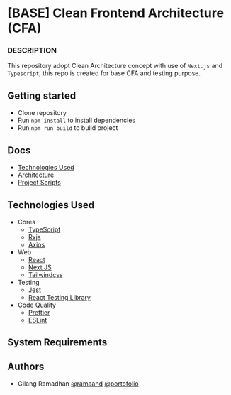# [BASE] Clean Frontend Architecture (CFA)

### DESCRIPTION

This repository adopt Clean Architecture concept with use of `Next.js` and `Typescript`, this repo is created for base CFA and testing purpose.

## Getting started

- Clone repository
- Run `npm install` to install dependencies
- Run `npm run build` to build project

## Docs

- [Technologies Used](#technologies-used)
- [Architecture](./docs/ARCHITECTURE.md 'Project Architecture Documentation')
- [Project Scripts](./docs/SCRIPTS.md 'Project Scripts Documentation')

## Technologies Used

- Cores
  - [TypeScript](http://www.typescriptlang.org/)
  - [Rxjs](https://rxjs.dev/)
  - [Axios](https://github.com/axios/axios)
- Web
  - [React](https://reactjs.org/)
  - [Next JS](https://nextjs.org/)
  - [Tailwindcss](https://tailwindcss.com/)
- Testing
  - [Jest](https://jestjs.io)
  - [React Testing Library](https://testing-library.com/docs/react-testing-library/intro)
- Code Quality
  - [Prettier](https://prettier.io/)
  - [ESLint](https://eslint.org/)

## System Requirements

## Authors

- Gilang Ramadhan [@ramaand](https://www.github.com/ramaand) [@portofolio](https://gilstuffs.xyz)
